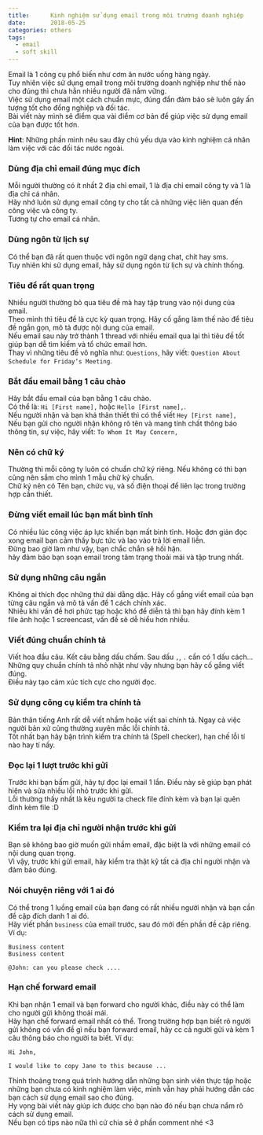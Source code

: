```yaml
---
title:      Kinh nghiệm sử dụng email trong môi trường doanh nghiệp
date:       2018-05-25
categories: others
tags:
  - email
  - soft skill
---
```


Email là 1 công cụ phổ biến như cơm ăn nước uống hàng ngày.  
Tuy nhiên việc sử dụng email trong môi trường doanh nghiệp như thế nào cho đúng thì chưa hẳn nhiều người đã nắm vững.  
Việc sử dụng email một cách chuẩn mực, đúng đắn đảm bảo sẽ luôn gây ấn tượng tốt cho đồng nghiệp và đối tác.  
Bài viết này mình sẽ điểm qua vài điểm cơ bản để giúp việc sử dụng email của bạn được tốt hơn.  
<!-- more -->
**Hint**: Những phần mình nêu sau đây chủ yếu dựa vào kinh nghiệm cá nhân làm việc với các đối tác nước ngoài.  

### Dùng địa chỉ email đúng mục đích  
Mỗi người thường có ít nhất 2 địa chỉ email, 1 là địa chỉ email công ty và 1 là địa chỉ cá nhân.  
Hãy nhớ luôn sử dụng email công ty cho tất cả những việc liên quan đến công việc và công ty.  
Tương tự cho email cá nhân.  

### Dùng ngôn từ lịch sự  
Có thể bạn đã rất quen thuộc với ngôn ngữ dạng chat, chit hay sms.  
Tuy nhiên khi sử dụng email, hãy sử dụng ngôn từ lịch sự và chính thống.  

### Tiêu đề rất quan trọng  
Nhiều người thường bỏ qua tiêu đề mà hay tập trung vào nội dung của email.  
Theo mình thì tiêu đề là cực kỳ quan trọng. Hãy cố gắng làm thế nào để tiêu đề ngắn gọn, mô tả được nội dung của email.  
Nếu email sau này trở thành 1 thread với nhiều email qua lại thì tiêu đề tốt giúp bạn dễ tìm kiếm và tổ chức email hơn.  
Thay vì những tiêu đề vô nghĩa như: `Questions`, hãy viết: `Question About Schedule for Friday’s Meeting`.

### Bắt đầu email bằng 1 câu chào  
Hãy bắt đầu email của bạn bằng 1 câu chào.  
Có thể là: `Hi [First name],` hoặc `Hello [First name],`.  
Nếu người nhận và bạn khá thân thiết thì có thể viết `Hey [First name],`  
Nếu bạn gửi cho người nhận không rõ tên và mang tính chất thông báo thông tin, sự việc, hãy viết: `To Whom It May Concern,`

### Nên có chữ ký  
Thường thì mỗi công ty luôn có chuẩn chữ ký riêng. Nếu không có thì bạn cũng nên sắm cho mình 1 mẫu chữ ký chuẩn.  
Chữ ký nên có Tên bạn, chức vụ, và số điện thoại để liên lạc trong trường hợp cần thiết.  

### Đừng viết email lúc bạn mất bình tĩnh  
Có nhiều lúc công việc áp lực khiến bạn mất bình tĩnh. Hoặc đơn giản đọc xong email bạn cảm thấy bực tức và lao vào trả lời email liền.  
Đừng bao giờ làm như vậy, bạn chắc chắn sẽ hối hận.  
hãy đảm bảo bạn soạn email trong tâm trạng thoải mái và tập trung nhất.  

### Sử dụng những câu ngắn  
Không ai thích đọc những thứ dài dằng dặc. Hãy cố gắng viết email của bạn từng câu ngắn và mô tả vấn đề 1 cách chính xác.  
Nhiều khi vấn đề hơi phức tạp hoặc khó để diễn tả thì bạn hãy đính kèm 1 file ảnh hoặc 1 screencast, vấn đề sẽ dễ hiểu hơn nhiều.  

### Viết đúng chuẩn chính tả  
Viết hoa đầu câu. Kết câu bằng dấu chấm. Sau dấu `,`, `.` cần có 1 dấu cách... 
Những quy chuẩn chính tả nhỏ nhặt như vậy nhưng bạn hãy cố gắng viết đúng.  
Điều này tạo cảm xúc tích cực cho người đọc.  

### Sử dụng công cụ kiểm tra chính tả  
Bản thân tiếng Anh rất dễ viết nhầm hoặc viết sai chính tả. Ngay cả việc người bản xử cũng thường xuyên mắc lỗi chính tả.  
Tốt nhất bạn hãy bận trình kiểm tra chính tả (Spell checker), hạn chế lỗi tí nào hay tí nấy.  

### Đọc lại 1 lượt trước khi gửi  
Trước khi bạn bấm gửi, hãy tự đọc lại email 1 lần. Điều này sẽ giúp bạn phát hiện và sửa nhiều lỗi nhỏ trước khi gửi.  
Lỗi thường thấy nhất là kêu người ta check file đính kèm và bạn lại quên đính kèm file :D  

### Kiểm tra lại địa chỉ người nhận trước khi gửi  
Bạn sẽ không bao giờ muốn gửi nhầm email, đặc biệt là với những email có nội dung quan trọng.  
Vì vậy, trước khi gửi email, hãy kiểm tra thật kỹ tất cả địa chỉ người nhận và đảm bảo đúng.  

### Nói chuyện riêng với 1 ai đó 
Có thể trong 1 luồng email của bạn đang có rất nhiều người nhận và bạn cần đề cập đích danh 1 ai đó.  
Hãy viết phần `business` của email trước, sau đó mới đến phần đề cập riêng. Ví dụ:  

```
Business content 
Business content  

@John: can you please check .... 

```

### Hạn chế forward email

Khi bạn nhận 1 email và bạn forward cho người khác, điều này có thể làm cho người gửi không thoải mái.  
Hãy hạn chế forward email nhất có thể. Trong trường hợp bạn biết rõ người gửi không có vấn đề gì nếu bạn forward email, hãy cc cả người gửi và kèm 1 câu thông báo cho người ta biết. Ví dụ:  

```
Hi John,  

I would like to copy Jane to this because ... 
```

Thỉnh thoảng trong quá trình hướng dẫn những bạn sinh viên thực tập hoặc những bạn chưa có kinh nghiệm làm việc, mình vẫn hay phải hướng dẫn các bạn cách sử dụng email sao cho đúng.  
Hy vọng bài viết này giúp ích được cho bạn nào đó nếu bạn chưa nắm rõ cách sử dụng email.  
Nếu bạn có tips nào nữa thì cứ chia sẻ ở phần comment nhé <3